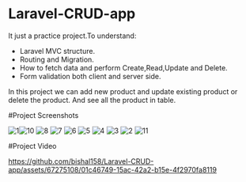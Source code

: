 # Laravel-CRUD-app

It just a practice project.To understand:
- Laravel MVC structure.
- Routing and Migration.
- How to fetch data and perform Create,Read,Update and Delete.
- Form validation both client and server side.
  
In this project we can add new product and update existing product or delete the product. And see all the product in table.

#Project Screenshots

![1](https://github.com/bishal158/Laravel-CRUD-app/assets/67275108/fa89140a-9860-4b7d-b6b6-200f0f2ed1e7)![10](https://github.com/bishal158/Laravel-CRUD-app/assets/67275108/f87395f5-2278-4263-b00b-e56e7286254b)
![8](https://github.com/bishal158/Laravel-CRUD-app/assets/67275108/3b34bd84-29ef-4f62-b6cf-0055c2122fcf)
![7](https://github.com/bishal158/Laravel-CRUD-app/assets/67275108/da0391a4-8bce-45ba-8fb4-7d6acb6698da)
![6](https://github.com/bishal158/Laravel-CRUD-app/assets/67275108/057802a5-01f9-4b3f-b1ac-f0b167462436)
![5](https://github.com/bishal158/Laravel-CRUD-app/assets/67275108/fcfd56d6-4147-42ea-939e-75b682f0013c)
![4](https://github.com/bishal158/Laravel-CRUD-app/assets/67275108/5d255532-db30-45f7-a647-901b51e0210f)
![3](https://github.com/bishal158/Laravel-CRUD-app/assets/67275108/ba42b902-b455-4b32-9ce7-a51f6b87d810)
![2](https://github.com/bishal158/Laravel-CRUD-app/assets/67275108/e6153a67-9549-4255-be68-6170eb694100)
![11](https://github.com/bishal158/Laravel-CRUD-app/assets/67275108/f07c6af6-f80d-4c94-bbf8-f3afde743429)

#Project Video

https://github.com/bishal158/Laravel-CRUD-app/assets/67275108/01c46749-15ac-42a2-b15e-4f2970fa8119


